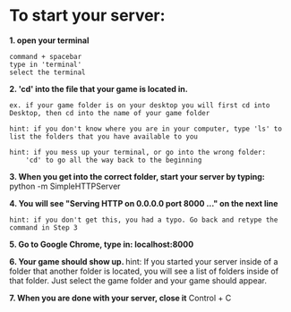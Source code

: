 <h1>To start your server:</h1>

<b>1. open your terminal</b>

    command + spacebar
    type in 'terminal'
    select the terminal

<b>2. 'cd' into the file that your game is located in.</b>

    ex. if your game folder is on your desktop you will first cd into Desktop, then cd into the name of your game folder

    hint: if you don't know where you are in your computer, type 'ls' to list the folders that you have available to you

    hint: if you mess up your terminal, or go into the wrong folder:
        'cd' to go all the way back to the beginning

<b>3. When you get into the correct folder, start your server by typing:</b>
python -m SimpleHTTPServer

<b>4. You will see "Serving HTTP on 0.0.0.0 port 8000 ..." on the next line</b>

    hint: if you don't get this, you had a typo. Go back and retype the command in Step 3

<b>5. Go to Google Chrome, type in: localhost:8000</b>

<b>6. Your game should show up. </b>
    hint: If you started your server inside of a folder that another folder is located, you will see a list of folders inside of that folder. Just select the game folder and your game should appear.

<b>7. When you are done with your server, close it</b>
    Control + C
